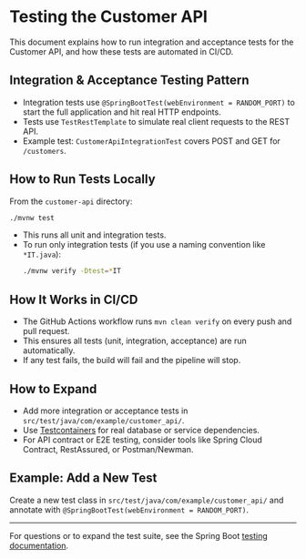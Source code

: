 # Testing the Customer API

This document explains how to run integration and acceptance tests for the Customer API, and how these tests are automated in CI/CD.

## Integration & Acceptance Testing Pattern

- Integration tests use `@SpringBootTest(webEnvironment = RANDOM_PORT)` to start the full application and hit real HTTP endpoints.
- Tests use `TestRestTemplate` to simulate real client requests to the REST API.
- Example test: `CustomerApiIntegrationTest` covers POST and GET for `/customers`.

## How to Run Tests Locally

From the `customer-api` directory:

```sh
./mvnw test
```

- This runs all unit and integration tests.
- To run only integration tests (if you use a naming convention like `*IT.java`):
  ```sh
  ./mvnw verify -Dtest=*IT
  ```

## How It Works in CI/CD

- The GitHub Actions workflow runs `mvn clean verify` on every push and pull request.
- This ensures all tests (unit, integration, acceptance) are run automatically.
- If any test fails, the build will fail and the pipeline will stop.

## How to Expand

- Add more integration or acceptance tests in `src/test/java/com/example/customer_api/`.
- Use [Testcontainers](https://www.testcontainers.org/) for real database or service dependencies.
- For API contract or E2E testing, consider tools like Spring Cloud Contract, RestAssured, or Postman/Newman.

## Example: Add a New Test

Create a new test class in `src/test/java/com/example/customer_api/` and annotate with `@SpringBootTest(webEnvironment = RANDOM_PORT)`.

---

For questions or to expand the test suite, see the Spring Boot [testing documentation](https://docs.spring.io/spring-boot/docs/current/reference/html/features.html#features.testing). 